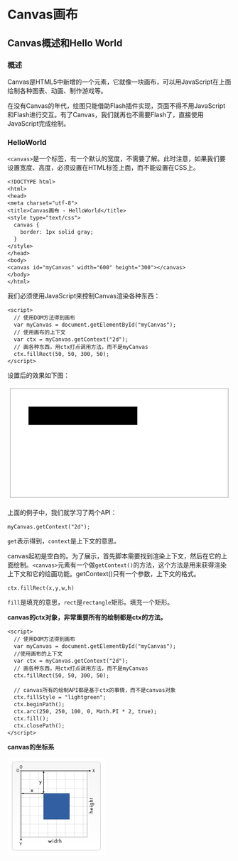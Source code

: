 # Canvas画布


## Canvas概述和Hello World

### 概述

Canvas是HTML5中新增的一个元素，它就像一块画布，可以用JavaScript在上面绘制各种图表、动画、制作游戏等。

在没有Canvas的年代，绘图只能借助Flash插件实现，页面不得不用JavaScript和Flash进行交互。有了Canvas，我们就再也不需要Flash了，直接使用JavaScript完成绘制。

<!--
WebGL也使用<canvas>元素在网页上绘制硬件加速的3D图形。
Canvas在我们眼中是一个在面试中极度加分的项目，并且完整的去检验大家内功水平，全是面向对象。
-->

### HelloWorld

`<canvas>`是一个标签，有一个默认的宽度，不需要了解。此时注意，如果我们要设置宽度、高度，必须设置在HTML标签上面，而不能设置在CSS上。

```
<!DOCTYPE html>
<html>
<head>
<meta charset="utf-8">
<title>Canvas画布 - HelloWorld</title>
<style type="text/css">
  canvas {
    border: 1px solid gray;
  }
</style>
</head>
<body>
<canvas id="myCanvas" width="600" height="300"></canvas>
</body>
</html>
```

我们必须使用JavaScript来控制Canvas渲染各种东西：

```
<script>
  // 使用DOM方法得到画布
  var myCanvas = document.getElementById("myCanvas");
  // 使用画布的上下文
  var ctx = myCanvas.getContext("2d");
  // 画各种东西，用ctx打点调用方法，而不是myCanvas
  ctx.fillRect(50, 50, 300, 50);
</script>
```

设置后的效果如下图：

![Canvas画布 - HelloWorld](./20190627000411.jpg)

上面的例子中，我们就学习了两个API：

```
myCanvas.getContext("2d");
```

`get`表示得到，`context`是上下文的意思。

canvas起初是空白的。为了展示，首先脚本需要找到渲染上下文，然后在它的上面绘制。`<canvas>`元素有一个做`getContext()`的方法，这个方法是用来获得渲染上下文和它的绘画功能。getContext()只有一个参数，上下文的格式。

```
ctx.fillRect(x,y,w,h)
```

`fill`是填充的意思，`rect`是`rectangle`矩形。填充一个矩形。

**canvas的ctx对象，非常重要所有的绘制都是ctx的方法。**

```
<script>
  // 使用DOM方法得到画布
  var myCanvas = document.getElementById("myCanvas");
  //使用画布的上下文
  var ctx = myCanvas.getContext("2d");
  // 画各种东西，用ctx打点调用方法，而不是myCanvas
  ctx.fillRect(50, 50, 300, 50);

  // canvas所有的绘制API都是基于ctx的事情，而不是canvas对象
  ctx.fillStyle = "lightgreen";
  ctx.beginPath();
  ctx.arc(250, 250, 100, 0, Math.PI * 2, true);
  ctx.fill();
  ctx.closePath();
</script>
```

**canvas的坐标系**

![canvas的坐标系](./canvas_coordinate.jpg)

